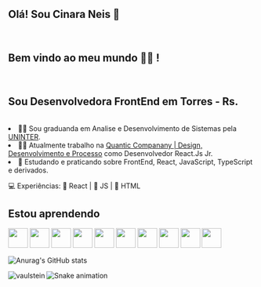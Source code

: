 ## Olá! Sou Cinara Neis <g-emoji class="g-emoji" alias="wave" fallback-src="https://github.githubassets.com/images/icons/emoji/unicode/1f44b.png">👋</g-emoji>
<br/>

## Bem vindo ao meu mundo <g-emoji class="g-emoji" alias="technologist" fallback-src="https://github.githubassets.com/images/icons/emoji/unicode/1f9d1-1f4bb.png">🧑‍💻</g-emoji> !
<br/>

## Sou Desenvolvedora FrontEnd em Torres - Rs.
<br/>

<li> <g-emoji class="g-emoji" alias="man_student" fallback-src="https://github.githubassets.com/images/icons/emoji/unicode/1f468-1f393.png">👨‍🎓</g-emoji>
    Sou graduanda em Analise e Desenvolvimento de Sistemas pela <a href="https://www.uninter.com/" rel="nofollow">UNINTER</a>.
    
<li> <g-emoji class="g-emoji" alias="man_technologist" fallback-src="https://github.githubassets.com/images/icons/emoji/unicode/1f468-1f4bb.png">👨‍💻</g-emoji>
       Atualmente trabalho na <a href="https://quanticcode.com/" rel="nofollow">Quantic Companany | Design, Desenvolvimento e Processo</a> como Desenvolvedor React.Js Jr.
<li> <g-emoji class="g-emoji" alias="book" fallback-src="https://github.githubassets.com/images/icons/emoji/unicode/1f4d6.png">📖</g-emoji>
        Estudando e praticando sobre FrontEnd, React, JavaScript, TypeScript e derivados.
  
<g-emoji class="g-emoji" alias="computer" fallback-src="https://github.githubassets.com/images/icons/emoji/unicode/1f4bb.png">💻</g-emoji>  Experiências:
  <g-emoji class="g-emoji" alias="blue_heart" fallback-src="https://github.githubassets.com/images/icons/emoji/unicode/1f499.png"> 💙 React</g-emoji> 
  <g-emoji class="g-emoji" alias="orange_heart" fallback-src="https://github.githubassets.com/images/icons/emoji/unicode/1f9e1.png">| 🧡 JS</g-emoji> 
  <g-emoji class="g-emoji" alias="purple_heart" fallback-src="https://github.githubassets.com/images/icons/emoji/unicode/1f49c.png"> | 💜 HTML</g-emoji>
<br/>
  
## Estou aprendendo

<img src="https://cdn.jsdelivr.net/gh/devicons/devicon/icons/react/react-original.svg" width="40" height="40" paddingHorizontal="25" />      <img src="https://cdn.jsdelivr.net/gh/devicons/devicon/icons/html5/html5-original.svg" width="40" height="40" paddingHorizontal="25"  />     <img src="https://cdn.jsdelivr.net/gh/devicons/devicon/icons/java/java-original.svg"  width="40" height="40" paddingHorizontal="25"  />    <img src="https://cdn.jsdelivr.net/gh/devicons/devicon/icons/javascript/javascript-original.svg"  width="40" height="40"  paddingHorizontal="25" />    <img src="https://cdn.jsdelivr.net/gh/devicons/devicon/icons/gitlab/gitlab-original.svg" width="40" height="40" paddingHorizontal="25" />    <img src="https://cdn.jsdelivr.net/gh/devicons/devicon/icons/git/git-original.svg" width="40" height="40" paddingHorizontal="25"  />    <img src="https://cdn.jsdelivr.net/gh/devicons/devicon/icons/css3/css3-original.svg" width="40" height="40" paddingHorizontal="25" /> <img src="https://cdn.jsdelivr.net/gh/devicons/devicon/icons/npm/npm-original-wordmark.svg" width="40" height="40" paddingHorizontal="25" />    <img src="https://cdn.jsdelivr.net/gh/devicons/devicon/icons/python/python-original.svg" width="40" height="40" paddingHorizontal="25" />    <img src="https://cdn.jsdelivr.net/gh/devicons/devicon/icons/postgresql/postgresql-original.svg" width="40" height="40" paddingHorizontal="25" />


![Anurag's GitHub stats](https://github-readme-stats.vercel.app/api?username=anuraghazra&show_icons=true&theme=dracula)
<p align="left"><img align="left" src="https://github-readme-stats.vercel.app/api/top-langs?username=cinara-neis&show_icons=true&locale=en&layout=compact&theme=radical" alt="vaulstein" /></p>


![Snake animation](https://github.com/cinara-neis/cinara-neis/blob/output/github-contribution-grid-snake.svg)
